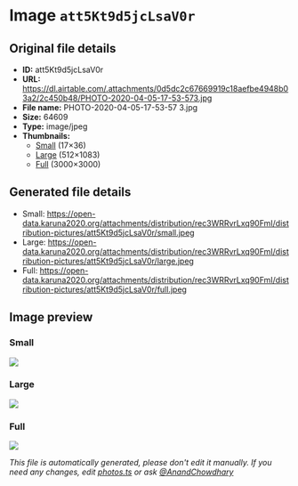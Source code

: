 # Image `att5Kt9d5jcLsaV0r`

## Original file details

- **ID:** att5Kt9d5jcLsaV0r
- **URL:** https://dl.airtable.com/.attachments/0d5dc2c67669919c18aefbe4948b03a2/2c450b48/PHOTO-2020-04-05-17-53-573.jpg
- **File name:** PHOTO-2020-04-05-17-53-57 3.jpg
- **Size:** 64609
- **Type:** image/jpeg
- **Thumbnails:**
  - [Small](https://dl.airtable.com/.attachmentThumbnails/caa4c646e07f5af3040ae7804b7ed70e/88f248c7) (17×36)
  - [Large](https://dl.airtable.com/.attachmentThumbnails/9c9616848f798c0caef22c1754aa59e3/83b54c26) (512×1083)
  - [Full](https://dl.airtable.com/.attachmentThumbnails/4b987cf192cd83b3a9885e43ca4ffd83/84a3f11f) (3000×3000)

## Generated file details

- Small: https://open-data.karuna2020.org/attachments/distribution/rec3WRRvrLxq90FmI/distribution-pictures/att5Kt9d5jcLsaV0r/small.jpeg
- Large: https://open-data.karuna2020.org/attachments/distribution/rec3WRRvrLxq90FmI/distribution-pictures/att5Kt9d5jcLsaV0r/large.jpeg
- Full: https://open-data.karuna2020.org/attachments/distribution/rec3WRRvrLxq90FmI/distribution-pictures/att5Kt9d5jcLsaV0r/full.jpeg

## Image preview

### Small

![](https://open-data.karuna2020.org/attachments/distribution/rec3WRRvrLxq90FmI/distribution-pictures/att5Kt9d5jcLsaV0r/small.jpeg)

### Large

![](https://open-data.karuna2020.org/attachments/distribution/rec3WRRvrLxq90FmI/distribution-pictures/att5Kt9d5jcLsaV0r/large.jpeg)

### Full

![](https://open-data.karuna2020.org/attachments/distribution/rec3WRRvrLxq90FmI/distribution-pictures/att5Kt9d5jcLsaV0r/full.jpeg)

_This file is automatically generated, please don't edit it manually. If you need any changes, edit [photos.ts](/photos.ts) or ask [@AnandChowdhary](https://github.com/AnandChowdhary)_
